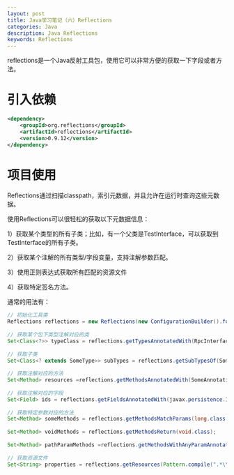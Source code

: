 ```yaml
---
layout: post
title: Java学习笔记（六）Reflections
categories: Java
description: Java Reflections
keywords: Reflections
---
```


reflections是一个Java反射工具包，使用它可以非常方便的获取一下字段或者方法。

# 引入依赖

```xml
<dependency>
    <groupId>org.reflections</groupId>
    <artifactId>reflections</artifactId>
    <version>0.9.12</version>
</dependency>
```

# 项目使用

Reflections通过扫描classpath，索引元数据，并且允许在运行时查询这些元数据。

使用Reflections可以很轻松的获取以下元数据信息：

1）获取某个类型的所有子类；比如，有一个父类是TestInterface，可以获取到TestInterface的所有子类。

2）获取某个注解的所有类型/字段变量，支持注解参数匹配。

3）使用正则表达式获取所有匹配的资源文件

4）获取特定签名方法。

通常的用法有：

```java
// 初始化工具类
Reflections reflections = new Reflections(new ConfigurationBuilder().forPackages(basePackages).addScanners(new SubTypesScanner()).addScanners(new FieldAnnotationsScanner()));
 
// 获取某个包下类型注解对应的类
Set<Class<?>> typeClass = reflections.getTypesAnnotatedWith(RpcInterface.class, true);
 
// 获取子类
Set<Class<? extends SomeType>> subTypes = reflections.getSubTypesOf(SomeType.class);
 
// 获取注解对应的方法
Set<Method> resources =reflections.getMethodsAnnotatedWith(SomeAnnotation.class);
 
// 获取注解对应的字段
Set<Field> ids = reflections.getFieldsAnnotatedWith(javax.persistence.Id.class);
 
// 获取特定参数对应的方法
Set<Method> someMethods = reflections.getMethodsMatchParams(long.class, int.class);
 
Set<Method> voidMethods = reflections.getMethodsReturn(void.class);
 
Set<Method> pathParamMethods =reflections.getMethodsWithAnyParamAnnotated(PathParam.class);
 
// 获取资源文件
Set<String> properties = reflections.getResources(Pattern.compile(".*\\.properties"));
```